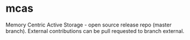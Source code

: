 # mcas
Memory Centric Active Storage - open source release repo (master branch).  External contributions can be pull requested to branch external.
